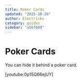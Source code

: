 ```yaml
---
title: Poker Cards
updated: "2025-10-26"
author: Electricks
category: guides
sidebar: "a56f609"
---
```


# Poker Cards

You can hide it behind a poker card.

[youtube:0p15Q66ejUY]